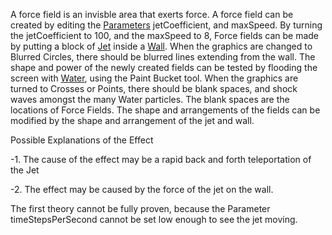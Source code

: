 A force field is an invisble area that exerts force. A force field can be created by editing the [Parameters](/Parameters.md "Parameters") jetCoefficient, and maxSpeed. By turning the jetCoefficient to 100, and the maxSpeed to 8, Force fields can be made by putting a block of [Jet](/Jet.md "Jet") inside a [Wall](/Wall.md "Wall"). When the graphics are changed to Blurred Circles, there should be blurred lines extending from the wall. The shape and power of the newly created fields can be tested by flooding the screen with [Water](/Water.md "Water"), using the Paint Bucket tool. When the graphics are turned to Crosses or Points, there should be blank spaces, and shock waves amongst the many Water particles. The blank spaces are the locations of Force Fields. The shape and arrangements of the fields can be modified by the shape and arrangement of the jet and wall.

Possible Explanations of the Effect

-1. The cause of the effect may be a rapid back and forth teleportation of the Jet

-2. The effect may be caused by the force of the jet on the wall.

The first theory cannot be fully proven, because the Parameter timeStepsPerSecond cannot be set low enough to see the jet moving.
